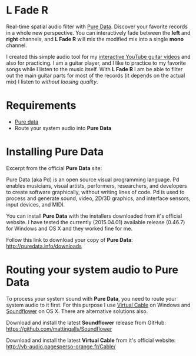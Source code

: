 # L Fade R

Real-time spatial audio filter with [Pure Data](http://puredata.info). 
Discover your favorite records in a whole new perspective. You can interactively fade between the __left__ and __right__ 
channels, and __L Fade R__ will mix the modified mix into a single __mono__ channel.

I created this simple audio tool for my [interactive YouTube guitar videos]() and also for practicing. I am a guitar 
player, and I like to practice to my favorite songs while I listen to the music itself. With __L Fade R__ I am be able to 
filter out the main guitar parts for most of the records (it depends on the actual mix) I listen to _without loosing quality_.

# Requirements

- [Pure data](http://puredata.info)
- Route your system audio into __Pure Data__

# Installing Pure Data

Excerpt from the official __Pure Data__ site:

>
Pure Data (aka Pd) is an open source visual programming language. Pd enables musicians, visual artists, performers, 
researchers, and developers to create software graphically, without writing lines of code. Pd is used to process and 
generate sound, video, 2D/3D graphics, and interface sensors, input devices, and MIDI.
>

You can install __Pure Data__ with the installers downloaded from it's official website. I have tested the currently 
(2015.04.01) available release (0.46.7) for Windows and OS X and they worked fine for me.

Follow this link to download your copy of __Pure Data__: http://puredata.info/downloads

# Routing your system audio to Pure Data

To process your system sound with __Pure Data__, you need to route your system audio to it first. For this purpose I 
use [Virtual Cable]() on Windows and [Soundflower]() on OS X. There are alternative solutions also.

Download and install the latest __Soundflower__ release from GitHub: https://github.com/mattingalls/Soundflower

Download and install the latest __Virtual Cable__ from it's official website: http://vb-audio.pagesperso-orange.fr/Cable/





